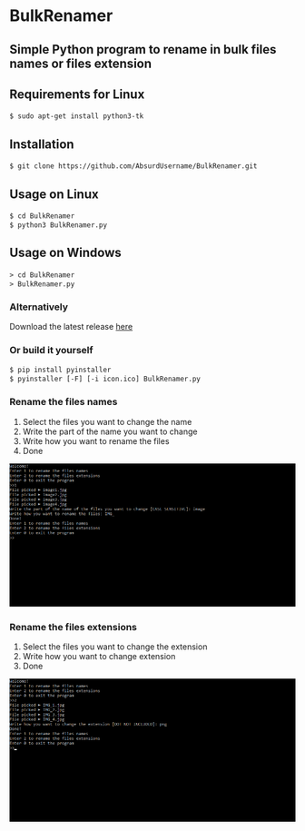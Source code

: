 # BulkRenamer

## Simple Python program to rename in bulk files names or files extension

## Requirements for Linux
```
$ sudo apt-get install python3-tk
```

## Installation
```
$ git clone https://github.com/AbsurdUsername/BulkRenamer.git
```

## Usage on Linux
```
$ cd BulkRenamer
$ python3 BulkRenamer.py
```

## Usage on Windows
```
> cd BulkRenamer
> BulkRenamer.py
```
### Alternatively

Download the latest release [here](https://github.com/AbsurdUsername/BulkRenamer/releases/)

### Or build it yourself
```
$ pip install pyinstaller
$ pyinstaller [-F] [-i icon.ico] BulkRenamer.py
```

### Rename the files names
1. Select the files you want to change the name
2. Write the part of the name you want to change
3. Write how you want to rename the files
4. Done

![](Images/cmdNames.png)

### Rename the files extensions
1. Select the files you want to change the extension
2. Write how you want to change extension
3. Done

![](Images/cmdExtensions.png)
